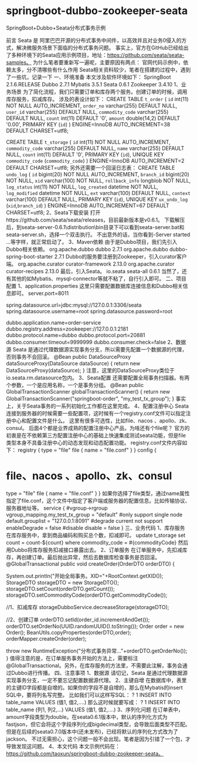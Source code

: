 # springboot-dubbo-zookeeper-seata

SpringBoot+Dubbo+Seata分布式事务示例

前言
Seata 是 阿里巴巴开源的分布式事务中间件，以高效并且对业务0侵入的方式，解决微服务场景下面临的分布式事务问题。
事实上，官方在GitHub已经给出了多种环境下的Seata应用示例项目，地址：https://github.com/seata/seata-samples。
为什么笔者要重新写一遍呢，主要原因有两点：
官网代码示例中，依赖太多，分不清哪些有什么作用
Seata相关资料较少，笔者在搭建的过程中，遇到了一些坑，记录一下
一、环境准备
本文涉及软件环境如下：
SpringBoot 2.1.6.RELEASE
Dubbo 2.7.1
Mybatis 3.5.1
Seata 0.6.1
Zookeeper 3.4.10
1、业务场景
为了简化流程，我们只需要订单和库存两个服务。创建订单的时候，调用库存服务，扣减库存。
涉及的表设计如下：
CREATE TABLE `t_order` (
 `id` int(11) NOT NULL AUTO_INCREMENT,
 `order_no` varchar(255) DEFAULT NULL,
 `user_id` varchar(255) DEFAULT NULL,
 `commodity_code` varchar(255) DEFAULT NULL,
 `count` int(11) DEFAULT '0',
 `amount` double(14,2) DEFAULT '0.00',
 PRIMARY KEY (`id`)
) ENGINE=InnoDB AUTO_INCREMENT=38 DEFAULT CHARSET=utf8;
 
CREATE TABLE `t_storage` (
 `id` int(11) NOT NULL AUTO_INCREMENT,
 `commodity_code` varchar(255) DEFAULT NULL,
 `name` varchar(255) DEFAULT NULL,
 `count` int(11) DEFAULT '0',
 PRIMARY KEY (`id`),
 UNIQUE KEY `commodity_code` (`commodity_code`)
) ENGINE=InnoDB AUTO_INCREMENT=2 DEFAULT CHARSET=utf8;
另外还需要一个回滚日志表：
CREATE TABLE `undo_log` (
 `id` bigint(20) NOT NULL AUTO_INCREMENT,
 `branch_id` bigint(20) NOT NULL,
 `xid` varchar(100) NOT NULL,
 `rollback_info` longblob NOT NULL,
 `log_status` int(11) NOT NULL,
 `log_created` datetime NOT NULL,
 `log_modified` datetime NOT NULL,
 `ext` varchar(100) DEFAULT NULL,
 `context` varchar(100) DEFAULT NULL,
 PRIMARY KEY (`id`),
 UNIQUE KEY `ux_undo_log` (`xid`,`branch_id`)
) ENGINE=InnoDB AUTO_INCREMENT=67 DEFAULT CHARSET=utf8;
2、Seata下载安装
打开https://github.com/seata/seata/releases，目前最新版本是v0.6.1。
下载解压后，到seata-server-0.6.1\distribution\bin目录下可以看到seata-server.bat和seata-server.sh，选择一个双击执行。
不出意外的话，当你看到-Server started ...等字样，就正常启动了。
3、Maven依赖
由于是Dubbo项目，我们先引入Dubbo相关依赖。
<dependency>
 <groupId>org.apache.dubbo</groupId>
 <artifactId>dubbo</artifactId>
 <version>2.7.1</version>
</dependency>
<dependency>
 <groupId>org.apache.dubbo</groupId>
 <artifactId>dubbo-spring-boot-starter</artifactId>
 <version>2.7.1</version>
</dependency>
Dubbo的服务要注册到Zookeeper，引入curator客户端。
<dependency>
 <groupId>org.apache.curator</groupId>
 <artifactId>curator-framework</artifactId>
 <version>2.13.0</version>
</dependency>
<dependency>
 <groupId>org.apache.curator</groupId>
 <artifactId>curator-recipes</artifactId>
 <version>2.13.0</version>
</dependency>
最后，引入Seata。
<dependency>
 <groupId>io.seata</groupId>
 <artifactId>seata-all</artifactId>
 <version>0.6.1</version>
</dependency>
当然了，还有其他的如Mybatis、mysql-connector等就不粘了，自行引入即可。
二、项目配置
1、application.properties
这里只需要配置数据库连接信息和Dubbo相关信息即可。
server.port=8011
 
spring.datasource.url=jdbc:mysql://127.0.0.1:3306/seata
spring.datasource.username=root
spring.datasource.password=root
 
dubbo.application.name=order-service
dubbo.registry.address=zookeeper://127.0.0.1:2181
dubbo.protocol.name=dubbo
dubbo.protocol.port=20881
dubbo.consumer.timeout=9999999
dubbo.consumer.check=false
2、数据源
Seata 是通过代理数据源实现事务分支，所以需要先配置一个数据源的代理，否则事务不会回滚。
@Bean
public DataSourceProxy dataSourceProxy(DataSource dataSource) {
 return new DataSourceProxy(dataSource);
}
注意，这里的DataSourceProxy类位于io.seata.rm.datasource包内。
3、Seata配置
还需要配置全局事务扫描器。有两个参数，一个是应用名称，一个是事务分组。
@Bean
public GlobalTransactionScanner globalTransactionScanner() {
 return new GlobalTransactionScanner("springboot-order", "my_test_tx_group");
}
事实上，关于Seata事务的一系列初始化工作都在这里完成。
4、配置注册中心
Seata连接到服务器的时候需要一些配置项，这时候有一个registry.conf文件可以指定注册中心和配置文件是什么。
这里有很多可选性，比如file、nacos 、apollo、zk、consul。
后面4个都是业界成熟的配置注册中心产品，为啥还有个file呢？
官方的初衷是在不依赖第三方配置注册中心的基础上快速集成测试seata功能，但是file类型本身不具备注册中心的动态发现和动态配置功能。
registry.conf文件内容如下：
registry {
 type = "file"
 file {
  name = "file.conf"
 }
}
config {
 # file、nacos 、apollo、zk、consul
 type = "file"
 file {
  name = "file.conf"
 }
}
如果你选择了file类型，通过name属性指定了file.conf，这个文件中指定了客户端或服务器的配置信息。比如传输协议、服务器地址等。
service {
 #vgroup->rgroup
 vgroup_mapping.my_test_tx_group = "default"
 #only support single node
 default.grouplist = "127.0.0.1:8091"
 #degrade current not support
 enableDegrade = false
 #disable
 disable = false
}
三、业务代码
1、库存服务
在库存服务中，拿到商品编码和购买总个数，扣减即可。
<update id="decreaseStorage">
 update t_storage set count = count-${count} where commodity_code = #{commodityCode}
</update>
然后用Dubbo将库存服务扣减接口暴露出去。
2、订单服务
在订单服务中，先扣减库存，再创建订单。最后抛出异常，然后去数据库检查事务是否回滚。
@GlobalTransactional
public void createOrder(OrderDTO orderDTO) {
 
 System.out.println("开始全局事务。XID="+RootContext.getXID());
 StorageDTO storageDTO = new StorageDTO();
 storageDTO.setCount(orderDTO.getCount());
 storageDTO.setCommodityCode(orderDTO.getCommodityCode());
  
 //1、扣减库存
 storageDubboService.decreaseStorage(storageDTO);
  
 //2、创建订单
 orderDTO.setId(order_id.incrementAndGet());
 orderDTO.setOrderNo(UUID.randomUUID().toString());
 Order order = new Order();
 BeanUtils.copyProperties(orderDTO,order);
 orderMapper.createOrder(order);
 
 throw new RuntimeException("分布式事务异常..."+orderDTO.getOrderNo());
}
值得注意的是，在订单服务事务开始的方法上，需要标注@GlobalTransactional。另外，在库存服务的方法里，不需要此注解，事务会通过Dubbo进行传播。
四、注意事项
1、数据源
请切记，Seata 是通过代理数据源实现事务分支，一定不要忘记配置数据源代理。
2、主键自增
在数据库中，表里的主键ID字段都是自增的。如果你的字段不是自增的，那么在Mybatis的insert SQL中，要将列名写完整。
比如我们可以这样写SQL：
?
1
INSERT INTO table_name VALUES (值1, 值2,....)
那么这时候就要写成：
?
1
INSERT INTO table_name (列1, 列2,...) VALUES (值1, 值2,....)
3、序列化问题
在订单表中，amount字段类型为double。在seata0.6.1版本中，默认的序列化方式为fastjson，但它会将这个字段序列化成bigdecimal类型，会导致后面类型不匹配。
但是在后续的seata0.7.0版本中(还未发布)，已经将默认的序列化方式改为了jackson。
不过无需担心，这个问题一般不会出现。笔者是因为引错了一个包，才导致发现这问题。
4、本文代码
本文示例代码在：https://github.com/taoxun/springboot-dubbo-zookeeper-seata。